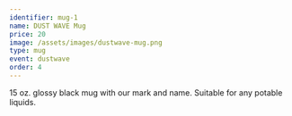 ```yaml
---
identifier: mug-1
name: DUST WAVE Mug
price: 20
image: /assets/images/dustwave-mug.png
type: mug
event: dustwave
order: 4
---
```

15 oz. glossy black mug with our mark and name. Suitable for any potable liquids.